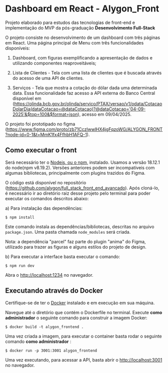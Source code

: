 # Dashboard em React  - Alygon_Front

Projeto elaborado para estudos das tecnologias de front-end e implementação do MVP da pós-graduação **Desenvolvimento Full-Stack**

O projeto consiste no desenvolvimento de um dashboard com três páginas em React. Uma página principal de Menu com três funcionalidades disponíveis: 

1) Dashboard, com figuras exemplificando a apresentação de dados e utilizando componentes reaproveitáveis;

2) Lista de Clientes - Tela com uma lista de clientes que é buscada através do acesso de uma API de clientes.

3) Serviços - Tela que mostra a cotação do dólar dada uma determinada data. Essa funcionalidade faz acesso a API externa do Banco Central disponível em (https://olinda.bcb.gov.br/olinda/servico/PTAX/versao/v1/odata/CotacaoDolarDia(dataCotacao=@dataCotacao)?@dataCotacao='04-09-2025'&$top=100&$format=json), acesso em 09/04/2025.

O projeto foi prototipado no figma (https://www.figma.com/proto/zb71CczlwwlHX4jgFqzoWG/ALYGON_FRONT?node-id=0-1&t=MmK1fx4FfhbH1AFQ-1).

## Como executar o front

Será necessário ter o [Nodejs, ou o npm,](https://nodejs.org/en/download/) instalado. Usamos a versão 18.12.1 do node(npm v8.19.2). Versões anteriores podem ser incompatíveis com algumas bibliotecas, principalmente com plugins trazidos do Figma.

O código está disponível no repositório (https://github.com/alygon/full_stack_front_end_avancado). Após cloná-lo, é necessário ir ao diretório raiz desse projeto pelo terminal para poder executar os comandos descritos abaixo:

a) Para instalação das dependências:

```
$ npm install
```

Este comando instala as dependências/bibliotecas, descritas no arquivo `package.json`. Uma pasta chamada `node_modules` será criada.

Nota: a dependência "parcel" faz parte do plugin "anima" do Figma, utilizado para trazer as figuras e alguns estilos do projeto de design.

b) Para executar a interface basta executar o comando: 

```
$ npm run dev
```

Abra o [http://localhost:1234](http://localhost:1234) no navegador.


## Executando através do Docker

Certifique-se de ter o [Docker](https://docs.docker.com/engine/install/) instalado e em execução em sua máquina.

Navegue até o diretório que contém o Dockerfile no terminal. Execute **como administrador** o seguinte comando para construir a imagem Docker:

```
$ docker build -t alygon_frontend .
```

Uma vez criada a imagem, para executar o container basta rodar o seguinte comando **como administrador** :

```
$ docker run -p 3001:3001 alygon_frontend
```

Uma vez executando, para acessar a API, basta abrir o [http://localhost:3001](http://localhost:3001) no navegador.